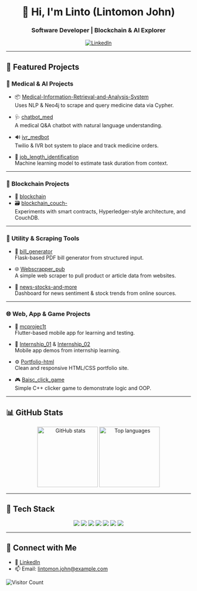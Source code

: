 <h1 align="center">👋 Hi, I'm Linto (Lintomon John)</h1>
<h3 align="center">Software Developer | Blockchain & AI Explorer </h3>

<p align="center">
  <a href="https://www.linkedin.com/in/lintomon-john/" target="_blank">
    <img src="https://img.shields.io/badge/LinkedIn-blue?logo=linkedin" alt="LinkedIn" />
  </a>
</p>

---

## 🔭 Featured Projects

### 🧠 Medical & AI Projects
- 📦 [Medical-Information-Retrieval-and-Analysis-System](https://github.com/linto2003/Medical-Information-Retrieval-and-Analysis-System)  
  Uses NLP & Neo4j to scrape and query medicine data via Cypher.

- 🩺 [chatbot_med](https://github.com/linto2003/chatbot_med)  
  A medical Q&A chatbot with natural language understanding.

- 🔊 [ivr_medbot](https://github.com/linto2003/ivr_medbot)  
  Twilio & IVR bot system to place and track medicine orders.

- 🧠 [job_length_identification](https://github.com/linto2003/-job_length_identification-)  
  Machine learning model to estimate task duration from context.

---

### 🧱 Blockchain Projects
- 🔗 [blockchain](https://github.com/linto2003/blockchain)  
- 🗃️ [blockchain_couch-](https://github.com/linto2003/blockchain_couch-)  
  Experiments with smart contracts, Hyperledger-style architecture, and CouchDB.

---

### 🧰 Utility & Scraping Tools
- 🧾 [bill_generator](https://github.com/linto2003/bill_generator)  
  Flask-based PDF bill generator from structured input.

- 🌐 [Webscrapper_pub](https://github.com/linto2003/Webscrapper_pub)  
  A simple web scraper to pull product or article data from websites.

- 📰 [news-stocks-and-more](https://github.com/linto2003/news-stocks-and-more)  
  Dashboard for news sentiment & stock trends from online sources.

---

### 🌐 Web, App & Game Projects
- 📱 [mcprojec1t](https://github.com/linto2003/mcprojec1t)  
  Flutter-based mobile app for learning and testing.

- 🧪 [Internship_01](https://github.com/linto2003/Internship_01) & [Internship_02](https://github.com/linto2003/Internship_02)  
  Mobile app demos from internship learning.

- ⚙️ [Portfolio-html](https://github.com/linto2003/Portfolio-html)  
  Clean and responsive HTML/CSS portfolio site.

- 🎮 [Baisc_click_game](https://github.com/linto2003/Baisc_click_game)  
  Simple C++ clicker game to demonstrate logic and OOP.

---

## 📊 GitHub Stats

<p align="center">
  <img src="https://github-readme-stats.vercel.app/api?username=linto2003&show_icons=true&theme=tokyonight" alt="GitHub stats" height="165"/>
  <img src="https://github-readme-stats.vercel.app/api/top-langs/?username=linto2003&layout=compact&theme=tokyonight" alt="Top languages" height="165"/>
</p>

---

## 🧰 Tech Stack

<p align="center">
  <img src="https://img.shields.io/badge/Python-3776AB?style=for-the-badge&logo=python" />
  <img src="https://img.shields.io/badge/Java-ED8B00?style=for-the-badge&logo=java" />
  <img src="https://img.shields.io/badge/Dart-0175C2?style=for-the-badge&logo=dart&logoColor=white" />
  <img src="https://img.shields.io/badge/Flutter-02569B?style=for-the-badge&logo=flutter" />
  <img src="https://img.shields.io/badge/C++-00599C?style=for-the-badge&logo=cplusplus&logoColor=white" />
  <img src="https://img.shields.io/badge/Neo4j-008CC1?style=for-the-badge&logo=neo4j&logoColor=white" />
  <img src="https://img.shields.io/badge/Flask-000000?style=for-the-badge&logo=flask" />
</p>

---

## 🤝 Connect with Me

- 💼 [LinkedIn](https://www.linkedin.com/in/lintomon-john/)
- 📫 Email: lintomon.john@example.com

![Visitor Count](https://komarev.com/ghpvc/?username=linto2003&color=blue)
